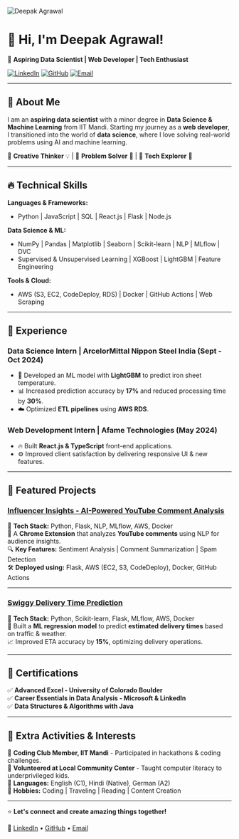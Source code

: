 ![Deepak Agrawal](https://github.com/Deepakscripts/banner.png)

# 👋 Hi, I'm Deepak Agrawal!

🚀 **Aspiring Data Scientist | Web Developer | Tech Enthusiast**

[![LinkedIn](https://img.shields.io/badge/LinkedIn-Connect-blue?style=flat-square&logo=linkedin)](https://linkedin.com/in/agrawaldeepak05)
[![GitHub](https://img.shields.io/badge/GitHub-Follow-black?style=flat-square&logo=github)](https://github.com/Deepakscripts)
[![Email](https://img.shields.io/badge/Email-Contact-red?style=flat-square&logo=gmail)](mailto:aadeepak05@gmail.com)

---

## 📌 About Me
I am an **aspiring data scientist** with a minor degree in **Data Science & Machine Learning** from IIT Mandi. Starting my journey as a **web developer**, I transitioned into the world of **data science**, where I love solving real-world problems using AI and machine learning.

🔹 **Creative Thinker** 💡 | 🔹 **Problem Solver** 🧠 | 🔹 **Tech Explorer** 🚀

---

## 🔥 Technical Skills

**Languages & Frameworks:**
- Python | JavaScript | SQL | React.js | Flask | Node.js

**Data Science & ML:**
- NumPy | Pandas | Matplotlib | Seaborn | Scikit-learn | NLP | MLflow | DVC
- Supervised & Unsupervised Learning | XGBoost | LightGBM | Feature Engineering

**Tools & Cloud:**
- AWS (S3, EC2, CodeDeploy, RDS) | Docker | GitHub Actions | Web Scraping

---

## 💼 Experience

### **Data Science Intern | ArcelorMittal Nippon Steel India (Sept - Oct 2024)**
- 📌 Developed an ML model with **LightGBM** to predict iron sheet temperature.
- 📊 Increased prediction accuracy by **17%** and reduced processing time by **30%**.
- ☁️ Optimized **ETL pipelines** using **AWS RDS**.

### **Web Development Intern | Afame Technologies (May 2024)**
- 🔥 Built **React.js & TypeScript** front-end applications.
- ⚙️ Improved client satisfaction by delivering responsive UI & new features.

---

## 🚀 Featured Projects

### **[Influencer Insights - AI-Powered YouTube Comment Analysis](https://github.com/Deepakscripts/Influencer-Insights)**
🔹 **Tech Stack:** Python, Flask, NLP, MLflow, AWS, Docker  
📌 A **Chrome Extension** that analyzes **YouTube comments** using NLP for audience insights.  
🔍 **Key Features:** Sentiment Analysis | Comment Summarization | Spam Detection  
🛠️ **Deployed using:** Flask, AWS (EC2, S3, CodeDeploy), Docker, GitHub Actions

---

### **[Swiggy Delivery Time Prediction](https://github.com/Deepakscripts/Swiggy-Delivery-Time-Prediction)**
🔹 **Tech Stack:** Python, Scikit-learn, Flask, MLflow, AWS, Docker  
📌 Built a **ML regression model** to predict **estimated delivery times** based on traffic & weather.  
📈 Improved ETA accuracy by **15%**, optimizing delivery operations.

---

## 📜 Certifications
✅ **Advanced Excel - University of Colorado Boulder**  
✅ **Career Essentials in Data Analysis - Microsoft & LinkedIn**  
✅ **Data Structures & Algorithms with Java**  

---

## 🎯 Extra Activities & Interests
🎯 **Coding Club Member, IIT Mandi** - Participated in hackathons & coding challenges.  
🎯 **Volunteered at Local Community Center** - Taught computer literacy to underprivileged kids.  
🎯 **Languages:** English (C1), Hindi (Native), German (A2)  
🎯 **Hobbies:** Coding | Traveling | Reading | Content Creation  

---

⭐ **Let's connect and create amazing things together!**

🔗 [LinkedIn](https://linkedin.com/in/agrawaldeepak05) • [GitHub](https://github.com/Deepakscripts) • [Email](mailto:aadeepak05@gmail.com)
